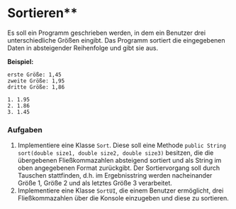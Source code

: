# Sortieren**

Es soll ein Programm geschrieben werden, in dem ein Benutzer drei unterschiedliche Größen eingibt. Das Programm sortiert die eingegebenen Daten in absteigender Reihenfolge und gibt sie aus.

**Beispiel:**

```
erste Größe: 1,45
zweite Größe: 1,95
dritte Größe: 1,86

1. 1.95
2. 1.86
3. 1.45
```
### Aufgaben
1. Implementiere eine Klasse `Sort`. Diese soll eine Methode `public String sort(double size1, double size2, double size3)` besitzen, die die übergebenen Fließkommazahlen absteigend sortiert und als String im oben angegebenen Format zurückgibt. Der Sortiervorgang soll durch Tauschen stattfinden, d.h. im Ergebnisstring werden nacheinander Größe 1, Größe 2 und als letztes Größe 3 verarbeitet. 
2. Implementiere eine Klasse `SortUI`, die einem Benutzer ermöglicht, drei Fließkommazahlen über die Konsole einzugeben und diese zu sortieren. 